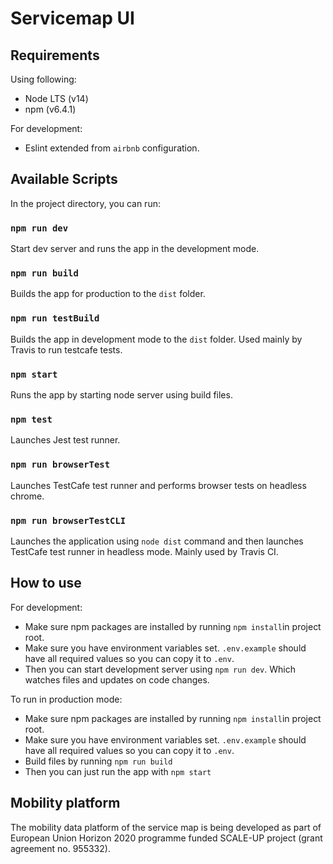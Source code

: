 # Servicemap UI

## Requirements 
Using following:
* Node LTS (v14)
* npm (v6.4.1)

For development:
* Eslint extended from `airbnb` configuration.

## Available Scripts

In the project directory, you can run:

### `npm run dev`

Start dev server and runs the app in the development mode.<br>

### `npm run build`

Builds the app for production to the `dist` folder.<br>

### `npm run testBuild`

Builds the app in development mode to the `dist` folder. Used mainly by Travis to run testcafe tests.<br>

### `npm start`

Runs the app by starting node server using build files.

### `npm test`

Launches Jest test runner.<br>

### `npm run browserTest`

Launches TestCafe test runner and performs browser tests on headless chrome.<br>

### `npm run browserTestCLI`
Launches the application using `node dist` command and then launches TestCafe test runner in headless mode. Mainly used by Travis CI.

## How to use
For development: 
- Make sure npm packages are installed by running `npm install`in project root.
- Make sure you have environment variables set. `.env.example` should have all required values so you can copy it to `.env`.
- Then you can start development server using `npm run dev`. Which watches files and updates on code changes.

To run in production mode:
- Make sure npm packages are installed by running `npm install`in project root.
- Make sure you have environment variables set. `.env.example` should have all required values so you can copy it to `.env`.
- Build files by running `npm run build`
- Then you can just run the app with `npm start`

## Mobility platform
The mobility data platform of the service map is being developed as part of European Union Horizon 2020 programme funded SCALE-UP project (grant agreement no. 955332).
